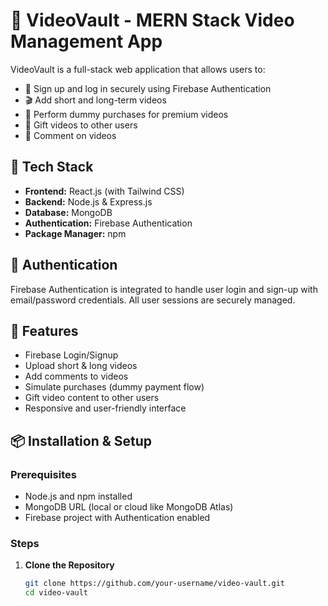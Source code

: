 # 🎥 VideoVault - MERN Stack Video Management App

VideoVault is a full-stack web application that allows users to:
- 🔐 Sign up and log in securely using Firebase Authentication
- 🎬 Add short and long-term videos
- 💸 Perform dummy purchases for premium videos
- 🎁 Gift videos to other users
- 💬 Comment on videos

## 🚀 Tech Stack

- **Frontend:** React.js (with Tailwind CSS)
- **Backend:** Node.js & Express.js
- **Database:** MongoDB
- **Authentication:** Firebase Authentication
- **Package Manager:** npm

## 🔐 Authentication

Firebase Authentication is integrated to handle user login and sign-up with email/password credentials. All user sessions are securely managed.

## 🧰 Features

- Firebase Login/Signup
- Upload short & long videos
- Add comments to videos
- Simulate purchases (dummy payment flow)
- Gift video content to other users
- Responsive and user-friendly interface

## 📦 Installation & Setup

### Prerequisites
- Node.js and npm installed
- MongoDB URL (local or cloud like MongoDB Atlas)
- Firebase project with Authentication enabled

### Steps

1. **Clone the Repository**

   ```bash
   git clone https://github.com/your-username/video-vault.git
   cd video-vault
